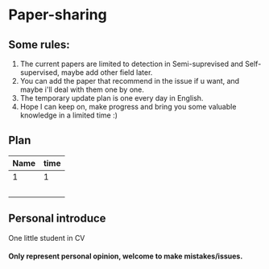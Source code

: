 # Paper-sharing

## Some rules:
1. The current papers are limited to detection in Semi-suprevised and Self-supervised, maybe add other field later.
2. You can add the paper that recommend in the issue if u want, and maybe i'll deal with them one by one.
3. The temporary update plan is one every day in English.
4. Hope I can keep on, make progress and bring you some valuable knowledge in a limited time :)

## Plan
| Name                     | time                                                         |
| ------------------------ |  ----------------------------------------------------------- |
|      1         |      1                |
| <br />                         | <br />                      |                                                        



## Personal introduce
One little student in CV

#### Only represent personal opinion, welcome to make mistakes/issues.
